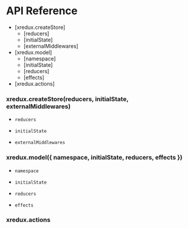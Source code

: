 # API Reference
* [xredux.createStore]
  * [reducers]
  * [initialState]
  * [externalMiddlewares]
* [xredux.model]
  * [namespace]
  * [initialState]
  * [reducers]
  * [effects]
* [xredux.actions]

### xredux.createStore(reducers, initialState, externalMiddlewares)

* `reducers`

* `initialState`

* `externalMiddlewares`

### xredux.model({ namespace, initialState, reducers, effects })

* `namespace`

* `initialState`

* `reducers`

* `effects`

### xredux.actions

